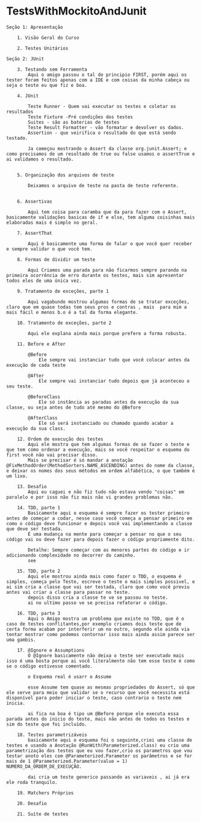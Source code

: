 # TestsWithMockitoAndJunit

    Seção 1: Apresentação

        1. Visão Geral do Curso

        2. Testes Unitários

    Seção 2: JUnit

        3. Testando sem Ferramenta
            Aqui o amigo passou o tal do principio FIRST, porém aqui os tester foram feitos apenas com a IDE e com coisas da minha cabeça ou seja o teste eu que fiz e boa.

        4. JUnit

            Teste Runner - Quem vai executar os testes e coletar os resultados
            Teste Fixture -Pré condições dos testes
            Suites - são as baterias de testes
            Teste Result Formatter - vão formatar e devolver os dados.
            Assertion - que veirifica o resultado do que está sendo testado.

            Ja começou mostrando o Assert da classe org.junit.Assert; e como precisamos de um resultado de true ou false usamos o assertTrue e ai validamos o resultado.


        5. Organização dos arquivos de teste

            Deixamos o arquivo de teste na pasta de teste referente.


        6. Assertivas

            Aqui tem coisa para caramba que da para fazer com o Assert, basicamente validações basicas de if e else, tem alguma coisinhas mais elaboradas mais é simple no geral.

        7. AssertThat

            Aqui é basicamente uma forma de falar o que você quer receber e sempre validar o que você tem.

        8. Formas de dividir um teste

            Aqui Criamos uma parada para não ficarmos sempre parando na primeira ocorrência de erro durante os testes, mais sim apresentar todos eles de uma única vez.

        9. Tratamento de exceções, parte 1

            Aqui vagabundo mostrou algumas formas de se tratar exceções, claro que em quase todas tem seus pros e contras , mais  para mim a mais fácil e menos b.o é a tal da forma elegante.

        10. Tratamento de exceções, parte 2

            Aqui ele explana ainda mais porque prefere a forma robusta.

        11. Before e After

            @Before
                Ele sempre vai instanciar tudo que você colocar antes da execução de cada teste

            @After
                Ele sempre vai instanciar tudo depois que já aconteceu o seu teste.

            @BeforeClass
                Ele só instância as paradas antes da execução da sua classe, ou seja antes de tudo até mesmo do @Before

            @AfterClass
                Ele só será instanciado ou chamado quando acabar a execução da sua class.

        12. Ordem de execução dos testes
            Aqui ele mostra que tem algumas formas de se fazer o teste e que tem como ordenar a execução, mais se você respeitar o esquema do first você não vai precisar disso.
            Mais se precisar é só mandar a anotação @FixMethodOrder(MethodSorters.NAME_ASCENDING) antes do nome da classe, e deixar os nomes dos seus métodos em ordem alfabética, o que também é um lixo.

        13. Desafio
            Aqui eu caguei e não fiz tudo não estava vendo "coisas" em paralelo e por isso não fiz mais não vi grandes problemas não.

        14. TDD, parte 1
            Basicamente aqui o esquema é sempre fazer os tester primeiro antes de começar a codar, nesse caso você começa a pensar primeiro em como o código deve funcionar e depois você vai implementando a classe que deve ser testada.
            É uma mudança na mente para começar a pensar no que o seu código vai ou deve fazer para depois fazer o código propriamente dito.

            Detalhe: Sempre começar com as menores partes do código e ir adicionando complexidade no decorrer do caminho.
            see

        15. TDD, parte 2
            Aqui ele mostrou ainda mais como fazer o TDD, o esquema é simples, começa pelo Teste, escreve o teste o mais simples possivel, e ai sim cria a classe que vai ser testada, claro que como você previu antes vai criar a classe para passar no teste.
            depois disso cria a classe te ve se passou no teste.
            ai no ultimo passo ve se precisa refatorar o código.

        16. TDD, parte 3
            Aqui o Amigo mostra um problema que existe no TDD, que é o caso de testes conflitantes,por exemplo criamos dois teste que de certa forma acabam por interferir um no outro, segundo ele ainda via tentar mostrar como podemos contornar isso mais ainda assim parece ser uma gambis.

        17. @Ignore e Assumptions
            O @Ignore basicamente não deixa o teste ser executado mais isso é uma bosta porque ai você literalmente não tem esse teste é como se o código estivesse comentado.

            o Esquema real é usarr o Assume

            esse Assume tem quase as mesmas propriedades do Assert, só que ele serve para meio que validar se o recurso que você necessita está disponível para poder iniciar o teste, caso contrario o teste nem inicia.

            ai fica na boa é tipo um @Before porque ele executa essa parada antes do inicio do teste, mais não antes de todos os testes e sim do teste que foi incluído.

        18. Testes parametrizáveis
            basicamente aqui o esquema foi o seguinte,criei uma classe de testes e usando a Anotação @RunWith(Parameterized.class) eu crio uma parametrização dos testes que eu vou fazer,crio os parametros que vou testar anoto eles com @Parameterized.Parameter os parâmetros e se for mais de 1 @Parameterized.Parameter(value = 1) NUMERO_DA_ORDEM_DE_EXECUÇÃO.

            dai cria um teste generico passando as variaveis , ai já era ele roda tranquilo.

        19. Matchers Próprios

        20. Desafio

        21. Suíte de testes
